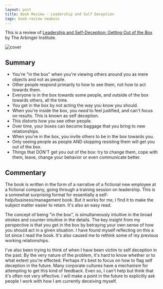 ```yaml
---
layout: post
title: Book Review - Leadership and Self Deception
tags: book-review newboss
---
```


This is a review of [Leadership and Self-Deception: Getting Out of the Box](http://www.amazon.com/Leadership-Self-Deception-Getting-Out-Box-ebook/dp/B00GUPYRUS) by The Arbinger Institute.

![cover](/blog/images/leadership-and-self-deception.jpg)

## Summary

- You're "in the box" when you're viewing others around you as mere objects and not as people.
- Other people respond primarily to how to see them, not how to act towards them.
- Everyone is in the box towards some people, and outside of the box towards others, all the time.
- You get in the box by not acting the way you know you should.
- When you're inside the box, you *need* to feel justified, and can't focus on results. This is known as self deception.
- This distorts how you see other people.
- Over time, your boxes can become baggage that you bring to new relationships.
- When you're in the box, you invite others to be in the box towards you.
- Only seeing people as people AND stopping resisting them will get you out of the box.
- Things that DON'T get you out of the box: try to change them, cope with them, leave, change your behavior or even communicate better.

## Commentary

The book is written in the form of a narrative of a fictional new employee at a fictional company, going through a training session on leadership. This is a somewhat surprising format for essentially a self-help/business/management book. But it works for me, I find it to make the subject matter easier to retain. It's also an easy read.

The concept of being "in the box", is simultaneously intuitive in the broad strokes and counter-intuitive in the details. The key insight from my perspective is that you get in the box by betraying your own sense of how you should act in a given situation. I have found myself reflecting on this a lot since I read the book. It's also caused me to rethink some of my previous working relationships.

I've also been trying to think of when I have been victim to self deception in the past. By the very nature of the problem, it's hard to know whether or to what extent you're effected. Perhaps it's best to focus on how to flag self deception in the future. Many corporate cultures have a mechanism for attempting to get this kind of feedback. Even so, I can't help but think that it's often not very effective. I will make a point in the future to explicitly ask people I work with how I am currently deceiving myself.
